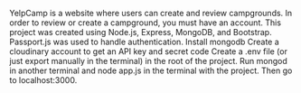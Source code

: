 YelpCamp is a website where users can create and review campgrounds. In order to review or create a campground, you must have an account.
This project was created using Node.js, Express, MongoDB, and Bootstrap. Passport.js was used to handle authentication.
Install mongodb
Create a cloudinary account to get an API key and secret code
Create a .env file (or just export manually in the terminal) in the root of the project.
Run mongod in another terminal and node app.js in the terminal with the project.
Then go to localhost:3000.
